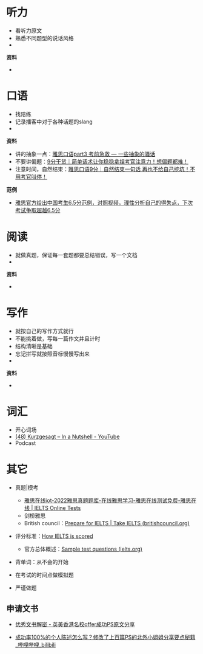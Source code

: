 # 听力

* 看听力原文
* 熟悉不同题型的说话风格
* 

**资料**

* 

# 口语

* 找陪练
* 记录播客中对于各种话题的slang
* 



**资料**

* 讲的抽象一点：[雅思口语part3 考前急救 — 一些抽象的骚话](https://www.bilibili.com/video/BV1Ba411u73U/?spm_id_from=333.337.search-card.all.click)
* 不要讲偏题：[9分干货｜简单话术让你稳稳拿捏考官注意力！想偏题都难！](https://www.bilibili.com/video/BV1w341147Pa/?spm_id_from=333.788.recommend_more_video.1&vd_source=2cb4eb8b99629d942421bfd0843ee608)
* 注意时间，自然结束：[雅思口语9分｜自然结束一句话 再也不给自己挖坑！不用考官叫停！](https://www.bilibili.com/video/BV1Ta411W7u8/?spm_id_from=333.337.search-card.all.click&vd_source=2cb4eb8b99629d942421bfd0843ee608)



**范例**

* [雅思官方给出中国考生6.5分范例，对照视频，理性分析自己的得失点，下次考试争取超越6.5分](https://www.bilibili.com/video/BV1Yy4y1a7kT/?spm_id_from=333.788.recommend_more_video.4&vd_source=2cb4eb8b99629d942421bfd0843ee608)

# 阅读

* 就做真题，保证每一套题都要总结错误，写一个文档
* 

**资料**

* 

# 写作

* 就按自己的写作方式就行
* 不能挑着做，写每一篇作文并且计时
* 结构清晰是基础
* 忘记拼写就按照音标慢慢写出来
* 

**资料**

* 



# 词汇

* 开心词场
* [(48) Kurzgesagt – In a Nutshell - YouTube](https://www.youtube.com/c/inanutshell/videos)
* Podcast



# 其它

* 真题|模考
  * [雅思在线iot-2022雅思真题题库-在线雅思学习-雅思在线测试免费-雅思在线 | IELTS Online Tests](https://ieltsonlinetests.com/zh-hans)
  * 剑桥雅思
  * British council：[Prepare for IELTS | Take IELTS (britishcouncil.org)](https://takeielts.britishcouncil.org/take-ielts/prepare)
* 评分标准：[How IELTS is scored](https://www.ielts.org/for-test-takers/how-ielts-is-scored)
  * 官方总体概述：[Sample test questions (ielts.org)](https://www.ielts.org/for-test-takers/sample-test-questions)
  
* 背单词：从不会的开始

* 在考试的时间点做模拟题
* 严谨做题



## 申请文书

* [优秀文书解密 - 英美香港名校offer成功PS原文分享](https://www.bilibili.com/video/BV15T411N7EP/?vd_source=2cb4eb8b99629d942421bfd0843ee608)

* [成功率100%的个人陈述怎么写？修改了上百篇PS的北外小姐姐分享要点秘籍_哔哩哔哩_bilibili](https://www.bilibili.com/video/BV1h34y1X7iV/?spm_id_from=333.788.recommend_more_video.2&vd_source=2cb4eb8b99629d942421bfd0843ee608)